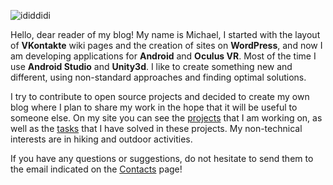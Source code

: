 ![ididdidi](https://ididdidi.ru/assets/images/avatar.png)

Hello, dear reader of my blog! My name is Michael, I started with the layout of **VKontakte** wiki pages and the creation of sites on **WordPress**, and now I am developing applications for **Android** and **Oculus VR**. Most of the time I use **Android Studio** and **Unity3d**. I like to create something new and different, using non-standard approaches and finding optimal solutions.

I try to contribute to open source projects and decided to create my own blog where I plan to share my work in the hope that it will be useful to someone else. On my site you can see the [projects](https://ididdidi.ru/projects) that I am working on, as well as the [tasks](https://ididdidi.ru/cases) that I have solved in these projects.
My non-technical interests are in hiking and outdoor activities.

If you have any questions or suggestions, do not hesitate to send them to the email indicated on the [Contacts](https://ididdidi.ru/contacts) page!
